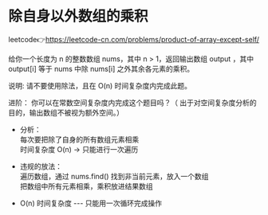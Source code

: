 # 除自身以外数组的乘积  
leetcode👉https://leetcode-cn.com/problems/product-of-array-except-self/  

给你一个长度为 n 的整数数组 nums，其中 n > 1，返回输出数组 output ，其中 output[i] 等于 nums 中除 nums[i] 之外其余各元素的乘积。

说明: 请不要使用除法，且在 O(n) 时间复杂度内完成此题。

进阶：
你可以在常数空间复杂度内完成这个题目吗？（ 出于对空间复杂度分析的目的，输出数组不被视为额外空间。）

- 分析：  
  每次要把除了自身的所有数组元素相乘  
  时间复杂度 O(n) -> 只能进行一次遍历  

- 违规的放法：  
  遍历数组，通过 nums.find() 找到非当前元素，放入一个数组  
  把数组中所有元素相乘，乘积放进结果数组  

- O(n) 时间复杂度 --- 只能用一次循环完成操作  
  